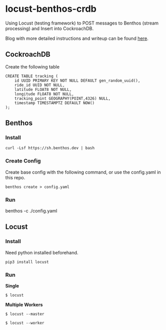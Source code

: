 # locust-benthos-crdb
Using Locust (testing framework) to POST messages to Benthos (stream processing) and Insert into CockroachDB. 

Blog with more detailed instructions and writeup can be found [here](https://morgans-blog.deno.dev/locust-benthos-cockroachdb). 

## CockroachDB

Create the following table

```
CREATE TABLE tracking (
    id UUID PRIMARY KEY NOT NULL DEFAULT gen_random_uuid(),
    ride_id UUID NOT NULL,
    latitude FLOAT8 NOT NULL,
    longitude FLOAT8 NOT NULL,
    tracking_point GEOGRAPHY(POINT,4326) NULL,
    timestamp TIMESTAMPTZ DEFAULT NOW()
);
```

## Benthos

### Install

```
curl -Lsf https://sh.benthos.dev | bash
```

### Create Config

Create base config with the following command, or use the config.yaml in this repo. 

```
benthos create > config.yaml
```

### Run

benthos -c ./config.yaml

## Locust

### Install

Need python installed beforehand. 

```
pip3 install locust
```

### Run

**Single**

```
$ locust
```

**Multiple Workers**

```
$ locust --master
```

```
$ locust --worker
```